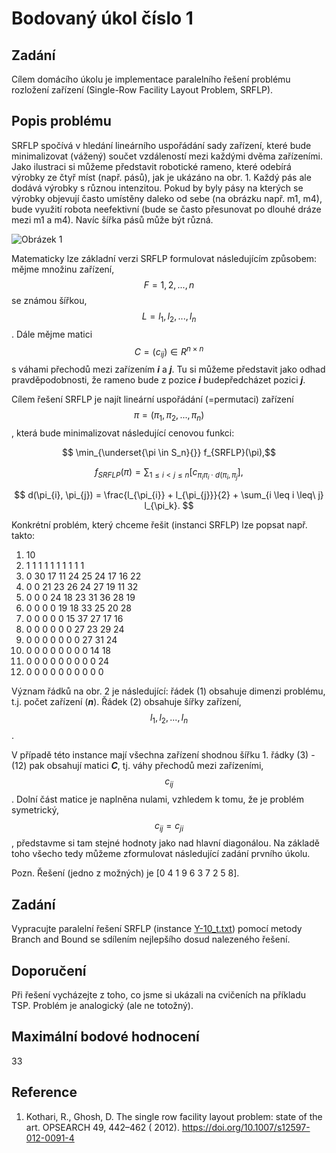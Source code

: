 # Bodovaný úkol číslo 1

## Zadání

Cílem domácího úkolu je implementace paralelního řešení problému rozložení zařízení (Single-Row Facility Layout Problem,
SRFLP).

## Popis problému

SRFLP spočívá v hledání lineárního uspořádání sady zařízení, které bude minimalizovat (vážený)
součet vzdáleností mezi každými dvěma zařízeními. Jako ilustraci si můžeme představit robotické rameno, které odebírá
výrobky ze čtyř míst (např. pásů), jak je ukázáno na obr. 1. Každý pás ale dodává výrobky s různou intenzitou. Pokud by
byly pásy na kterých se výrobky objevují často umístěny daleko od sebe (na obrázku např. m1, m4), bude využití robota
neefektivní (bude se často přesunovat po dlouhé dráze mezi m1 a m4). Navíc šířka pásů může být různá.

![Obrázek 1](https://homel.vsb.cz/~kro080/PAI-2024/U1/srflp-2.png)

Matematicky lze základní verzi SRFLP formulovat následujícím způsobem: mějme množinu zařízení,
$$F = {1, 2, ..., n}$$ se známou šířkou, $$L = {l_1, l_2, ..., l_n}$$. Dále mějme
matici $$C = (c_{ij}) \in R^{n \times n}$$ s váhami přechodů mezi zařízením  ***i*** a  ***j***. Tu si můžeme
představit jako odhad pravděpodobnosti, že rameno bude z pozice ***i*** budepředcházet pozici ***j***.

Cílem řešení SRFLP je najít lineární uspořádání (=permutaci) zařízení $$\pi = (\pi_1, \pi_2, ..., \pi_n)$$, která
bude minimalizovat následující cenovou funkci:

$$ \min_{\underset{\pi \in S_n}{}} f_{SRFLP}(\pi),$$

$$ f_{SRFLP} (\pi) = \sum_{1 \leq i < j \leq n} [c_{\pi_{i}\pi_i \cdot d(\pi_{i}, \pi_{j}}], $$

$$ d(\pi_{i}, \pi_{j}) = \frac{l_{\pi_{i}} + l_{\pi_{j}}}{2} + \sum_{i \leq i \leq\ j} l_{\pi_k}. $$

Konkrétní problém, který chceme řešit (instanci SRFLP) lze popsat např. takto:

1. 10
2. 1 1 1 1 1 1 1 1 1 1
3. 0 30 17 11 24 25 24 17 16 22
4. 0 0 21 23 26 24 27 19 11 32
5. 0 0 0 24 18 23 31 36 28 19
6. 0 0 0 0 19 18 33 25 20 28
7. 0 0 0 0 0 15 37 27 17 16
8. 0 0 0 0 0 0 27 23 29 24
9. 0 0 0 0 0 0 0 27 31 24
10. 0 0 0 0 0 0 0 0 14 18
11. 0 0 0 0 0 0 0 0 0 24
12. 0 0 0 0 0 0 0 0 0 0

Význam řádků na obr. 2 je následující: řádek (1) obsahuje dimenzi problému, t.j. počet zařízení (***n***). Řádek (2)
obsahuje šířky zařízení, $$l_1, l_2, ..., l_n$$.

V případě této instance mají všechna zařízení shodnou šířku 1. řádky (3) - (12) pak obsahují matici  ***C***, tj. váhy
přechodů mezi zařízeními, $$c_{ij}$$. Dolní část matice je naplněna nulami, vzhledem k tomu, že je problém
symetrický, $$c_{ij} = c_{ji}$$, představme si tam stejné hodnoty jako nad hlavní diagonálou. Na základě toho
všecho tedy můžeme
zformulovat následující zadání prvního úkolu.

Pozn. Řešení (jedno z možných) je [0 4 1 9 6 3 7 2 5 8].

## Zadání

Vypracujte paralelní řešení SRFLP (instance [Y-10_t.txt](https://homel.vsb.cz/~kro080/PAI-2024/U1/Y-10_t.txt)) pomocí
metody Branch and Bound se sdílením nejlepšího dosud nalezeného řešení.

## Doporučení

Při řešení vycházejte z toho, co jsme si ukázali na cvičeních na příkladu TSP. Problém je analogický (ale ne totožný).

## Maximální bodové hodnocení

33

## Reference

1. Kothari, R., Ghosh, D. The single row facility layout problem: state of the art. OPSEARCH 49, 442–462 (
   2012). https://doi.org/10.1007/s12597-012-0091-4
